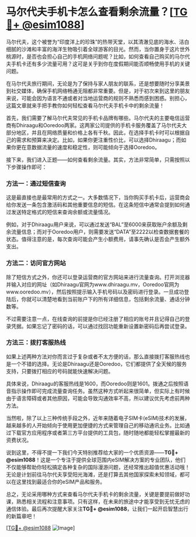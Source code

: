 # 马尔代夫手机卡怎么查看剩余流量？[[TG💪+ @esim1088](https://t.me/s/esim1088)]

马尔代夫，这个被誉为“印度洋上的珍珠”的热带天堂，以其清澈见底的海水、洁白细腻的沙滩和丰富的海洋生物吸引着全球游客的目光。然而，当你置身于这片世外桃源时，是否也会担心自己的手机网络问题呢？比如，如何查看自己购买的马尔代夫手机卡还有多少流量可用？这可是关乎到你在度假期间能否顺畅使用手机的关键问题。

在马尔代夫旅行期间，无论是为了保持与家人朋友的联系，还是想要随时分享美景到社交媒体，确保手机网络畅通无阻都非常重要。但是，对于初次来到这里的朋友来说，可能会因为语言不通或者对当地运营商的规则不熟悉而感到困惑。别担心，这篇文章就来手把手教你如何轻松查看马尔代夫手机卡中的剩余流量！

首先，我们需要了解马尔代夫常见的手机卡品牌有哪些。马尔代夫的主要电信运营商有Dhiraagu和Ooredoo两家。这两家公司提供的手机卡服务覆盖了马尔代夫大部分地区，并且在网络质量和价格上各有千秋。因此，在选择手机卡时可以根据自己的需求和预算来决定。比如，如果你更注重性价比，可以选择Dhiraagu；而如果你更在意数据流量的速度和稳定性，则可能倾向于选择Ooredoo。

接下来，我们进入正题——如何查看剩余流量。其实，方法非常简单，只需按照以下步骤操作即可：

### 方法一：通过短信查询
这是最直接也是最常用的方式之一。大多数情况下，当你购买手机卡后，运营商会给你发送一条包含激活码和其他重要信息的短信。在这条短信中通常会提到如何通过发送特定格式的短信来查询余额或流量情况。

例如，对于Dhiraagu用户来说，可以通过发送“BAL”至6000来获取账户余额及剩余流量信息；而对于Ooredoo用户，则需要发送“DATA”至2222以检查数据套餐的状态。值得注意的是，每次查询可能会产生小额费用，请事先确认是否会产生额外支出。

### 方法二：访问官方网站
除了短信方式之外，你还可以登录运营商的官方网站来进行流量查询。打开浏览器并输入对应的网址（如Dhiraagu官网为www.dhiraagu.mv，Ooredoo官网为www.ooredoo.mv），然后按照提示输入手机号码以及密码进行登录。一旦成功登陆后，你就可以清楚地看到当前账户下的所有详细信息，包括剩余流量、通话分钟数等。

不过需要注意一点，在线查询的前提是你已经注册了相应的账号并且记得自己的登录凭据。如果忘记了密码的话，可以通过找回功能重新设置新密码后再尝试登录。

### 方法三：拨打客服热线
如果上述两种方法对你而言过于复杂或者不太方便的话，那么直接拨打客服热线也是一个不错的选择。无论是Dhiraagu还是Ooredoo，它们都提供了全天候的服务支持，只要拨打相应的号码就能快速解决问题。

具体来说，Dhiraagu的客服热线是1600，而Ooredoo则是1601。拨通之后按照语音指示操作即可完成流量查询任务。虽然这种方式听起来很简单，但实际上有时候由于语言障碍或者其他原因，可能会导致沟通效率不高，所以建议优先考虑前两种方法。

当然啦，除了以上三种传统手段之外，近年来随着电子SIM卡(eSIM)技术的发展，越来越多的人开始倾向于使用更加便捷的方式来管理自己的移动通讯业务。比如通过下载官方应用程序或者第三方平台提供的工具包，随时随地都能轻松掌握最新的资费状况。

说到这里，不得不提一下我们今天特别推荐给大家的一个优质资源——**TG💪+ @esim1088**！这是一个专注于提供全球范围内eSIM解决方案的专业团队，他们不仅能够帮助你轻松搞定各种复杂的国际漫游问题，还经常推出超值优惠活动哦！无论是计划前往马尔代夫享受阳光海滩，还是打算去其他国家探索未知领域，都可以在这里找到最适合你的eSIM产品和服务。

总之，无论采用哪种方式来查看马尔代夫手机卡的剩余流量，关键是要提前做好功课，熟悉相关流程和注意事项。只有这样，在未来的旅途中才能享受到无忧无虑的通信体验。最后再次提醒大家关注**TG💪+ @esim1088**，让我们一起开启智慧出行的新篇章吧！

[[TG💪+ @esim1088](https://t.me/s/esim1088) ![Image](https://i.postimg.cc/4NQfJmqS/Snipaste-2025-05-13-00-14-12.png)]
